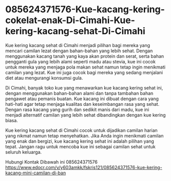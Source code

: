 # 085624371576-Kue-kacang-kering-cokelat-enak-Di-Cimahi-Kue-kering-kacang-sehat-Di-Cimahi

Kue kering kacang sehat di Cimahi menjadi pilihan bagi mereka yang mencari camilan lezat dengan bahan-bahan yang lebih sehat. Dengan menggunakan kacang tanah yang kaya akan protein dan serat, serta bahan pengganti gula yang lebih alami seperti madu atau stevia, kue ini cocok untuk mereka yang menjaga pola makan sehat namun tetap ingin menikmati camilan yang lezat. Kue ini juga cocok bagi mereka yang sedang menjalani diet atau mengurangi konsumsi gula.

Di Cimahi, banyak toko kue yang menawarkan kue kacang kering sehat ini, dengan menggunakan bahan-bahan alami dan tanpa tambahan bahan pengawet atau pemanis buatan. Kue kacang ini dibuat dengan cara yang hati-hati agar tetap menjaga kualitas dan keseimbangan rasa yang sehat. Dengan rasa kacang yang gurih dan sedikit manis dari madu, kue ini menjadi alternatif camilan yang lebih sehat dibandingkan dengan kue kering biasa.

Kue kering kacang sehat di Cimahi cocok untuk dijadikan camilan harian yang nikmat namun tetap menyehatkan. Jika Anda ingin menikmati camilan yang enak dan bergizi, kue kacang kering sehat ini adalah pilihan yang tepat. Jangan ragu untuk mencoba kue ini sebagai camilan sehat untuk seluruh keluarga.

Hubungi Kontak Dibawah ini
085624371576
https://www.edocr.com/v/y603amkk/fskris121/085624371576-kue-kering-kacang-mini-camilan-di-ban
